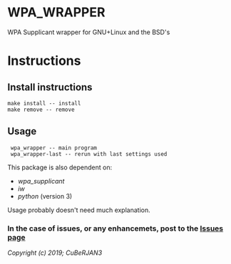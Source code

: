 # WPA_WRAPPER
WPA Supplicant wrapper for GNU+Linux and the BSD's

# Instructions
## Install instructions
    make install -- install
    make remove -- remove
   
## Usage
     wpa_wrapper -- main program
     wpa_wrapper-last -- rerun with last settings used
    
This package is also dependent on:  
  * _wpa_supplicant_  
  * _iw_  
  * _python_ (version 3)
  
Usage probably doesn't need much explanation.  
    
### In the case of issues, or any enhancemets, post to the [Issues page](https://github.com/CuBeRJAN/wpa_wrapper/issues)  
_Copyright (c) 2019; CuBeRJAN3_

